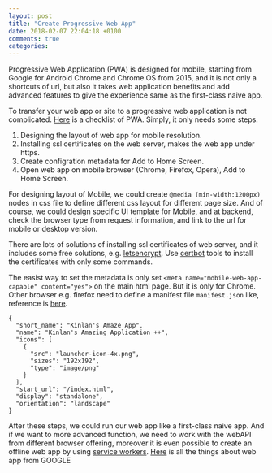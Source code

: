 ```yaml
---
layout: post
title: "Create Progressive Web App"
date: 2018-02-07 22:04:18 +0100
comments: true
categories:
---
```

Progressive Web Application (PWA) is designed for mobile, starting from Google for Android Chrome and Chrome OS from 2015, and it is not only a shortcuts of url, but also it takes web application benefits and add advanced features to give the experience same as the first-class naive app.
<!-- more -->

To transfer your web app or site to a progressive web application is not complicated. [Here](https://developers.google.com/web/progressive-web-apps/checklist) is a checklist of PWA. Simply, it only needs some steps.

1. Designing the layout of web app for mobile resolution.<br />
2. Installing ssl certificates on the web server, makes the web app under https.<br />
3. Create configration metadata for Add to Home Screen.<br />
4. Open web app on mobile browser (Chrome, Firefox, Opera), Add to Home Screen.<br />

For designing layout of Mobile, we could create `@media (min-width:1200px)` nodes in css file to define different css layout for different page size. And of course, we could design specific UI template for Mobile, and at backend, check the browser type from request information, and link to the url for mobile or desktop version.

There are lots of solutions of installing ssl certificates of web server, and it includes some free solutions, e.g. [letsencrypt](https://letsencrypt.org/). Use [certbot](https://github.com/certbot/certbot) tools to install the certificates with only some commands.

The easist way to set the metadata is only set `<meta name="mobile-web-app-capable" content="yes">` on the main html page. But it is only for Chrome. Other browser e.g. firefox need to define a manifest file `manifest.json` like, reference is [here](https://developers.google.com/web/fundamentals/native-hardware/fullscreen/).
```
{
  "short_name": "Kinlan's Amaze App",
  "name": "Kinlan's Amazing Application ++",
  "icons": [
    {
      "src": "launcher-icon-4x.png",
      "sizes": "192x192",
      "type": "image/png"
    }
  ],
  "start_url": "/index.html",
  "display": "standalone",
  "orientation": "landscape"
}
```
After these steps, we could run our web app like a first-class naive app. And if we want to more advanced function, we need to work with the webAPI from different browser offering, moreover it is even possible to create an offline web app by using [service workers](https://developers.google.com/web/updates/2016/06/2-cookie-handoff). [Here](https://developers.google.com/web/) is all the things about web app from GOOGLE
